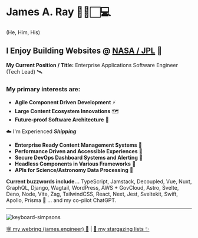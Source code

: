 # James A. Ray 👨🐐🏻‍💻 
(He, Him, His)

## I Enjoy Building Websites @ [**NASA / JPL**](https://www.jpl.nasa.gov)  🏢

**My Current Position / Title:** Enterprise Applications Software Engineer (Tech Lead)  🛰

### My primary interests are:
- **Agile Component Driven Development**  ⚡️
- **Large Content Ecosystem Innovations**  🗺
- **Future-proof Software Architecture**  🔮

☁️ I'm Experienced **_Shipping_** 
- **Enterprise Ready Content Management Systems**  🎃
- **Performance Driven and Accessible Experiences**  🧏
- **Secure DevOps Dashboard Systems and Alerting**  🚨
- **Headless Components in Various Frameworks**  🧠
- **APIs for Science/Astronomy Data Processing**  📡

**Current buzzwords include...** TypeScript, Jamstack, Decoupled, Vue, Nuxt, GraphQL, Django, Wagtail, WordPress, AWS + GovCloud, Astro, Svelte, Deno, Node, Vite, Zag, TailwindCSS, React, Next, Jest, Sveltekit, Swift, Apollo, Prisma 🤖️ ... and my co-pilot ChatGPT.

----

![keyboard-simpsons](https://user-images.githubusercontent.com/1471894/180178352-1720e97a-1f98-401c-947e-d9dab25ef4f3.gif)

 [🕸 my webring (james.engineer) 💍](https://www.james.engineer) | [🌠 my stargazing lists ✨](https://github.com/jamesray?tab=stars)
